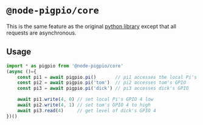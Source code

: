 # `@node-pigpio/core`

This is the same feature as the original [python library](http://abyz.me.uk/rpi/pigpio/python.html) except that all requests are asynchronous.

## Usage

```ts
import * as pigpio from '@node-pigpio/core'
(async ()={
    const pi1 = await pigpio.pi()       // pi1 accesses the local Pi's GPIO
    const pi2 = await pigpio.pi('tom')  // pi2 accesses tom's GPIO
    const pi3 = await pigpio.pi('dick') // pi3 accesses dick's GPIO

    await pi1.write(4, 0) // set local Pi's GPIO 4 low
    await pi2.write(4, 1) // set tom's GPIO 4 to high
    await pi3.read(4)     // get level of dick's GPIO 4
})()
```
